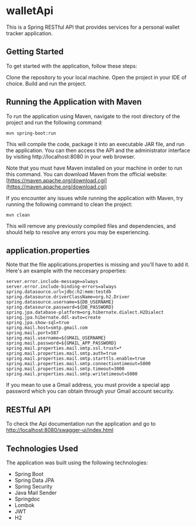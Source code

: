 # walletApi
This is a Spring RESTful API that provides services for a personal wallet tracker application.

## Getting Started
To get started with the application, follow these steps:

Clone the repository to your local machine.
Open the project in your IDE of choice.
Build and run the project.

## Running the Application with Maven
To run the application using Maven, navigate to the root directory of the project and run the following command:
```
mvn spring-boot:run
```
This will compile the code, package it into an executable JAR file, and run the application. You can then access the API and the administrator interface by visiting http://localhost:8080 in your web browser.

Note that you must have Maven installed on your machine in order to run this command. You can download Maven from the official website:
[https://maven.apache.org/download.cgi](https://maven.apache.org/download.cgi)

If you encounter any issues while running the application with Maven, try running the following command to clean the project:
```
mvn clean
```
This will remove any previously compiled files and dependencies, and should help to resolve any errors you may be experiencing.

## application.properties
Note that the file applications.properties is missing and you'll have to add it. Here's an example with the neccesary properties:
```
server.error.include-message=always
server.error.include-binding-errors=always
spring.datasource.url=jdbc:h2:mem:testdb
spring.datasource.driverClassName=org.h2.Driver
spring.datasource.username=${DB_USERNAME}
spring.datasource.password=${DB_PASSWORD}
spring.jpa.database-platform=org.hibernate.dialect.H2Dialect
spring.jpa.hibernate.ddl-auto=create
spring.jpa.show-sql=true
spring.mail.host=smtp.gmail.com
spring.mail.port=587
spring.mail.username=${GMAIL_USERNAME}
spring.mail.password=${GMAIL_APP_PASSWORD}
spring.mail.properties.mail.smtp.ssl.trust=*
spring.mail.properties.mail.smtp.auth=true
spring.mail.properties.mail.smtp.starttls.enable=true
spring.mail.properties.mail.smtp.connectiontimeout=5000
spring.mail.properties.mail.smtp.timeout=3000
spring.mail.properties.mail.smtp.writetimeout=5000
```
If you mean to use a Gmail address, you must provide a special app password which you can obtain through your Gmail account security.

## RESTful API
To check the Api documentation run the application and go to  
[http://localhost:8080/swagger-ui/index.html](http://localhost:8080/swagger-ui/index.html)

## Technologies Used
The application was built using the following technologies:

- Spring Boot
- Spring Data JPA
- Spring Security
- Java Mail Sender
- Springdoc
- Lombok
- JWT
- H2

